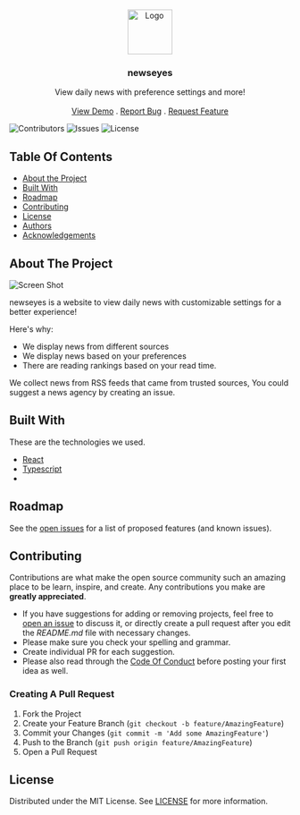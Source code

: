 <br/>
<p align="center">
  <a href="https://github.com/newseyes/newseyes">
    <img src="images/logo.png" alt="Logo" width="80" height="80">
  </a>

  <h3 align="center">newseyes</h3>

  <p align="center">
    View daily news with preference settings and more!
    <br/>
    <br/>
    <a href="https://github.com/newseyes/newseyes">View Demo</a>
    .
    <a href="https://github.com/newseyes/newseyes/issues">Report Bug</a>
    .
    <a href="https://github.com/newseyes/newseyes/issues">Request Feature</a>
  </p>
</p>

![Contributors](https://img.shields.io/github/contributors/newseyes/newseyes?color=dark-green) ![Issues](https://img.shields.io/github/issues/newseyes/newseyes) ![License](https://img.shields.io/github/license/newseyes/newseyes) 

## Table Of Contents

* [About the Project](#about-the-project)
* [Built With](#built-with)
* [Roadmap](#roadmap)
* [Contributing](#contributing)
* [License](#license)
* [Authors](#authors)
* [Acknowledgements](#acknowledgements)

## About The Project

![Screen Shot](images/screenshot.png)

newseyes is a website to view daily news with customizable settings for a better experience!

Here's why:

* We display news from different sources
* We display news based on your preferences
* There are reading rankings based on your read time.

We collect news from RSS feeds that came from trusted sources, You could suggest a news agency by creating an issue.

## Built With

These are the technologies we used.

* [React](https://react.dev/)
* [Typescript](https://www.typescriptlang.org/)
* []()

## Roadmap

See the [open issues](https://github.com/newseyes/newseyes/issues) for a list of proposed features (and known issues).

## Contributing

Contributions are what make the open source community such an amazing place to be learn, inspire, and create. Any contributions you make are **greatly appreciated**.
* If you have suggestions for adding or removing projects, feel free to [open an issue](https://github.com/newseyes/newseyes/issues/new) to discuss it, or directly create a pull request after you edit the *README.md* file with necessary changes.
* Please make sure you check your spelling and grammar.
* Create individual PR for each suggestion.
* Please also read through the [Code Of Conduct](https://github.com/newseyes/newseyes/blob/main/CODE_OF_CONDUCT.md) before posting your first idea as well.

### Creating A Pull Request

1. Fork the Project
2. Create your Feature Branch (`git checkout -b feature/AmazingFeature`)
3. Commit your Changes (`git commit -m 'Add some AmazingFeature'`)
4. Push to the Branch (`git push origin feature/AmazingFeature`)
5. Open a Pull Request

## License

Distributed under the MIT License. See [LICENSE](https://github.com/newseyes/newseyes/blob/main/LICENSE.md) for more information.
